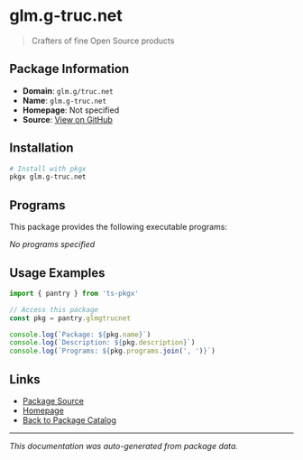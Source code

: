 # glm.g-truc.net

> Crafters of fine Open Source products

## Package Information

- **Domain**: `glm.g/truc.net`
- **Name**: `glm.g-truc.net`
- **Homepage**: Not specified
- **Source**: [View on GitHub](https://github.com/pkgxdev/pantry/tree/main/projects/glm.g/truc.net/package.yml)

## Installation

```bash
# Install with pkgx
pkgx glm.g-truc.net
```

## Programs

This package provides the following executable programs:

*No programs specified*

## Usage Examples

```typescript
import { pantry } from 'ts-pkgx'

// Access this package
const pkg = pantry.glmgtrucnet

console.log(`Package: ${pkg.name}`)
console.log(`Description: ${pkg.description}`)
console.log(`Programs: ${pkg.programs.join(', ')}`)
```

## Links

- [Package Source](https://github.com/pkgxdev/pantry/tree/main/projects/glm.g/truc.net/package.yml)
- [Homepage](#)
- [Back to Package Catalog](../package-catalog.md)

---

*This documentation was auto-generated from package data.*
